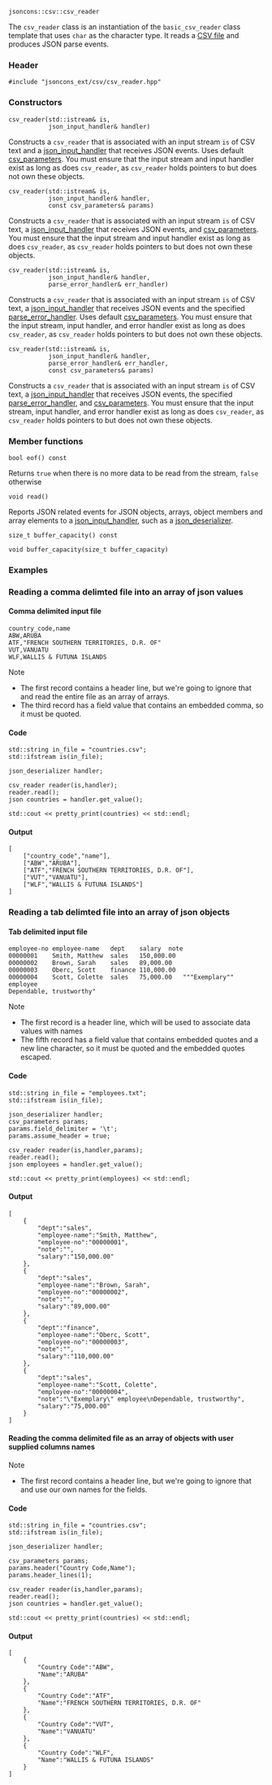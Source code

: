     jsoncons::csv::csv_reader

The `csv_reader` class is an instantiation of the `basic_csv_reader` class template that uses `char` as the character type. It reads a [CSV file](http://tools.ietf.org/html/rfc4180) and produces JSON parse events.

### Header

    #include "jsoncons_ext/csv/csv_reader.hpp"

### Constructors

    csv_reader(std::istream& is,
               json_input_handler& handler)
Constructs a `csv_reader` that is associated with an input stream
`is` of CSV text and a [json_input_handler](json_input_handler) that receives
JSON events. Uses default [csv_parameters](csv_parameters).
You must ensure that the input stream and input handler exist as long as does `csv_reader`, as `csv_reader` holds pointers to but does not own these objects.

    csv_reader(std::istream& is,
               json_input_handler& handler,
               const csv_parameters& params)
Constructs a `csv_reader` that is associated with an input stream
`is` of CSV text, a [json_input_handler](json_input_handler) that receives
JSON events, and [csv_parameters](csv_parameters).
You must ensure that the input stream and input handler exist as long as does `csv_reader`, as `csv_reader` holds pointers to but does not own these objects.

    csv_reader(std::istream& is,
               json_input_handler& handler,
               parse_error_handler& err_handler)
Constructs a `csv_reader` that is associated with an input stream
`is` of CSV text, a [json_input_handler](json_input_handler) that receives
JSON events and the specified [parse_error_handler](parse_error_handler).
Uses default [csv_parameters](csv_parameters).
You must ensure that the input stream, input handler, and error handler exist as long as does `csv_reader`, as `csv_reader` holds pointers to but does not own these objects.

    csv_reader(std::istream& is,
               json_input_handler& handler,
               parse_error_handler& err_handler,
               const csv_parameters& params)
Constructs a `csv_reader` that is associated with an input stream
`is` of CSV text, a [json_input_handler](json_input_handler) that receives
JSON events, the specified [parse_error_handler](parse_error_handler),
and [csv_parameters](csv_parameters).
You must ensure that the input stream, input handler, and error handler exist as long as does `csv_reader`, as `csv_reader` holds pointers to but does not own these objects.

### Member functions

    bool eof() const
Returns `true` when there is no more data to be read from the stream, `false` otherwise

    void read()
Reports JSON related events for JSON objects, arrays, object members and array elements to a [json_input_handler](json_input_handler), such as a [json_deserializer](json_deserializer).

    size_t buffer_capacity() const

    void buffer_capacity(size_t buffer_capacity)

### Examples

### Reading a comma delimted file into an array of json values

#### Comma delimited input file 

    country_code,name
    ABW,ARUBA
    ATF,"FRENCH SOUTHERN TERRITORIES, D.R. OF"
    VUT,VANUATU
    WLF,WALLIS & FUTUNA ISLANDS

Note 

- The first record contains a header line, but we're going to ignore that and read the entire file as an array of arrays.
- The third record has a field value that contains an embedded comma, so it must be quoted.

#### Code

    std::string in_file = "countries.csv";
    std::ifstream is(in_file);

    json_deserializer handler;

    csv_reader reader(is,handler);
    reader.read();
    json countries = handler.get_value();

    std::cout << pretty_print(countries) << std::endl;

#### Output 

    [
        ["country_code","name"],
        ["ABW","ARUBA"],
        ["ATF","FRENCH SOUTHERN TERRITORIES, D.R. OF"],
        ["VUT","VANUATU"],
        ["WLF","WALLIS & FUTUNA ISLANDS"]
    ]

### Reading a tab delimted file into an array of json objects

#### Tab delimited input file

    employee-no	employee-name	dept	salary	note
    00000001	Smith, Matthew	sales	150,000.00	
    00000002	Brown, Sarah	sales	89,000.00	
    00000003	Oberc, Scott	finance	110,000.00	
    00000004	Scott, Colette	sales	75,000.00	"""Exemplary"" employee
    Dependable, trustworthy"

Note 

- The first record is a header line, which will be used to associate data values with names
- The fifth record has a field value that contains embedded quotes and a new line character, so it must be quoted and the embedded quotes escaped.

#### Code

    std::string in_file = "employees.txt";
    std::ifstream is(in_file);

    json_deserializer handler;
    csv_parameters params;
    params.field_delimiter = '\t';
    params.assume_header = true;

    csv_reader reader(is,handler,params);
    reader.read();
    json employees = handler.get_value();

    std::cout << pretty_print(employees) << std::endl;

#### Output

    [
        {
            "dept":"sales",
            "employee-name":"Smith, Matthew",
            "employee-no":"00000001",
            "note":"",
            "salary":"150,000.00"
        },
        {
            "dept":"sales",
            "employee-name":"Brown, Sarah",
            "employee-no":"00000002",
            "note":"",
            "salary":"89,000.00"
        },
        {
            "dept":"finance",
            "employee-name":"Oberc, Scott",
            "employee-no":"00000003",
            "note":"",
            "salary":"110,000.00"
        },
        {
            "dept":"sales",
            "employee-name":"Scott, Colette",
            "employee-no":"00000004",
            "note":"\"Exemplary\" employee\nDependable, trustworthy",
            "salary":"75,000.00"
        }
    ]


#### Reading the comma delimited file as an array of objects with user supplied columns names

Note 

- The first record contains a header line, but we're going to ignore that and use our own names for the fields.

#### Code

    std::string in_file = "countries.csv";
    std::ifstream is(in_file);

    json_deserializer handler;

    csv_parameters params;
	params.header("Country Code,Name");
    params.header_lines(1);

    csv_reader reader(is,handler,params);
    reader.read();
    json countries = handler.get_value();

    std::cout << pretty_print(countries) << std::endl;

#### Output 

    [
        {
            "Country Code":"ABW",
            "Name":"ARUBA"
        },
        {
            "Country Code":"ATF",
            "Name":"FRENCH SOUTHERN TERRITORIES, D.R. OF"
        },
        {
            "Country Code":"VUT",
            "Name":"VANUATU"
        },
        {
            "Country Code":"WLF",
            "Name":"WALLIS & FUTUNA ISLANDS"
        }
    ]
